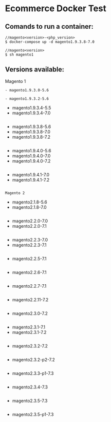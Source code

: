 # Ecommerce Docker Test

## Comands to run a container:


```
//magento<version>-<php_version>
$ docker-compose up -d magento1.9.3.8-7.0
```

```
//magento<version>
$ sh magento1
```

## Versions available:

Magento 1

```
- magento1.9.3.0-5.6
```

```
- magento1.9.3.2-5.6
```

- magento1.9.3.4-5.5
- magento1.9.3.4-7.0
```

```
- magento1.9.3.8-5.6
- magento1.9.3.8-7.0
- magento1.9.3.8-7.2
```

```
- magento1.9.4.0-5.6
- magento1.9.4.0-7.0
- magento1.9.4.0-7.2
```

```
- magento1.9.4.1-7.0
- magento1.9.4.1-7.2
```

Magento 2

```
- magento2.1.8-5.6
- magento2.1.8-7.0
```

```
- magento2.2.0-7.0
- magento2.2.0-7.1
```

```
- magento2.2.3-7.0
- magento2.2.3-7.1
```

```
- magento2.2.5-7.1
```

```
- magento2.2.6-7.1
```

```
- magento2.2.7-7.1
```

```
- magento2.2.11-7.2
```

```
- magento2.3.0-7.2
```

```
- magento2.3.1-7.1
- magento2.3.1-7.2
```

```
- magento2.3.2-7.2
```

```
- magento2.3.2-p2-7.2
```

```
- magento2.3.3-p1-7.3
```

```
- magento2.3.4-7.3
```

```
- magento2.3.5-7.3
```

```
- magento2.3.5-p1-7.3
```